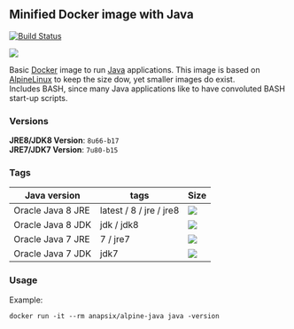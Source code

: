 ## Minified Docker image with Java

[![Build Status](https://travis-ci.org/anapsix/docker-alpine-java.svg?branch=master)](https://travis-ci.org/anapsix/docker-alpine-java)

[![](https://badge.imagelayers.io/anapsix/alpine-java:latest.svg)](https://imagelayers.io/?images=anapsix/alpine-java:latest)

Basic [Docker](https://www.docker.com/) image to run [Java](https://www.java.com/) applications.
This image is based on [AlpineLinux](http://alpinelinux.org/) to keep the size dow, yet smaller images do exist.  
Includes BASH, since many Java applications like to have convoluted BASH start-up scripts.

### Versions

**JRE8/JDK8 Version**: `8u66-b17`  
**JRE7/JDK7 Version**: `7u80-b15`

### Tags

| Java version      | tags                    | Size |
| ----------------- | ----------------------- | ---- |
| Oracle Java 8 JRE | latest / 8 / jre / jre8 | [![](https://badge.imagelayers.io/anapsix/alpine-java:jre8.svg)](https://imagelayers.io/?images=anapsix/alpine-java:jre8) |
| Oracle Java 8 JDK | jdk / jdk8              | [![](https://badge.imagelayers.io/anapsix/alpine-java:jdk8.svg)](https://imagelayers.io/?images=anapsix/alpine-java:jdk8) |
| Oracle Java 7 JRE | 7 / jre7                | [![](https://badge.imagelayers.io/anapsix/alpine-java:jre8.svg)](https://imagelayers.io/?images=anapsix/alpine-java:jre7) |
| Oracle Java 7 JDK | jdk7                    | [![](https://badge.imagelayers.io/anapsix/alpine-java:jdk7.svg)](https://imagelayers.io/?images=anapsix/alpine-java:jdk7) |


### Usage

Example: 

    docker run -it --rm anapsix/alpine-java java -version
